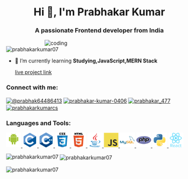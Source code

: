 <h1 align="center">Hi 👋, I'm Prabhakar Kumar</h1>
<h3 align="center">A passionate Frontend developer from India</h3>
<img align="right" alt="coding" width="400" src="https://user-images.githubusercontent.com/55389276/140866485-8fb1c876-9a8f-4d6a-98dc-08c4981eaf70.gif">


<p align="left"> <img src="https://komarev.com/ghpvc/?username=prabhakarkumar07&label=Profile%20views&color=0e75b6&style=flat" alt="prabhakarkumar07" /> </p>

- 🌱 I’m currently learning **Studying,JavaScript,MERN Stack**<p> <a href="https://vercel.com/new/prabhakarkumar07" target="blank"> live project link </a></p>

<h3 align="left">Connect with me:</h3>
<p align="left">
<a href="https://twitter.com/@prabhak64486413" target="blank"><img align="center" src="https://raw.githubusercontent.com/rahuldkjain/github-profile-readme-generator/master/src/images/icons/Social/twitter.svg" alt="@prabhak64486413" height="30" width="40" /></a>
<a href="https://linkedin.com/in/prabhakar-kumar-0406" target="blank"><img align="center" src="https://raw.githubusercontent.com/rahuldkjain/github-profile-readme-generator/master/src/images/icons/Social/linked-in-alt.svg" alt="prabhakar-kumar-0406" height="30" width="40" /></a>
<a href="https://www.codechef.com/users/prabhakar_477" target="blank"><img align="center" src="https://cdn.jsdelivr.net/npm/simple-icons@3.1.0/icons/codechef.svg" alt="prabhakar_477" height="30" width="40" /></a>
<a href="https://www.leetcode.com/prabhakarkumarcs" target="blank"><img align="center" src="https://raw.githubusercontent.com/rahuldkjain/github-profile-readme-generator/master/src/images/icons/Social/leet-code.svg" alt="prabhakarkumarcs" height="30" width="40" /></a>
</p>

<h3 align="left">Languages and Tools:</h3>
<p align="left"> <a href="https://developer.android.com" target="_blank" rel="noreferrer"> <img src="https://raw.githubusercontent.com/devicons/devicon/master/icons/android/android-original-wordmark.svg" alt="android" width="40" height="40"/> </a> <a href="https://www.cprogramming.com/" target="_blank" rel="noreferrer"> <img src="https://raw.githubusercontent.com/devicons/devicon/master/icons/c/c-original.svg" alt="c" width="40" height="40"/> </a> <a href="https://www.w3schools.com/cpp/" target="_blank" rel="noreferrer"> <img src="https://raw.githubusercontent.com/devicons/devicon/master/icons/cplusplus/cplusplus-original.svg" alt="cplusplus" width="40" height="40"/> </a> <a href="https://www.w3schools.com/css/" target="_blank" rel="noreferrer"> <img src="https://raw.githubusercontent.com/devicons/devicon/master/icons/css3/css3-original-wordmark.svg" alt="css3" width="40" height="40"/> </a> <a href="https://www.w3.org/html/" target="_blank" rel="noreferrer"> <img src="https://raw.githubusercontent.com/devicons/devicon/master/icons/html5/html5-original-wordmark.svg" alt="html5" width="40" height="40"/> </a> <a href="https://www.java.com" target="_blank" rel="noreferrer"> <img src="https://raw.githubusercontent.com/devicons/devicon/master/icons/java/java-original.svg" alt="java" width="40" height="40"/> </a> <a href="https://developer.mozilla.org/en-US/docs/Web/JavaScript" target="_blank" rel="noreferrer"> <img src="https://raw.githubusercontent.com/devicons/devicon/master/icons/javascript/javascript-original.svg" alt="javascript" width="40" height="40"/> </a> <a href="https://www.mysql.com/" target="_blank" rel="noreferrer"> <img src="https://raw.githubusercontent.com/devicons/devicon/master/icons/mysql/mysql-original-wordmark.svg" alt="mysql" width="40" height="40"/> </a> <a href="https://www.php.net" target="_blank" rel="noreferrer"> <img src="https://raw.githubusercontent.com/devicons/devicon/master/icons/php/php-original.svg" alt="php" width="40" height="40"/> </a> <a href="https://www.python.org" target="_blank" rel="noreferrer"> <img src="https://raw.githubusercontent.com/devicons/devicon/master/icons/python/python-original.svg" alt="python" width="40" height="40"/> </a> <a href="https://reactjs.org/" target="_blank" rel="noreferrer"> <img src="https://raw.githubusercontent.com/devicons/devicon/master/icons/react/react-original-wordmark.svg" alt="react" width="40" height="40"/> </a> </p>

<p><img align="left" src="https://github-readme-stats.vercel.app/api/top-langs?username=prabhakarkumar07&show_icons=true&locale=en&layout=compact" alt="prabhakarkumar07" /></p>

<p>&nbsp;<img align="center" src="https://github-readme-stats.vercel.app/api?username=prabhakarkumar07&show_icons=true&locale=en" alt="prabhakarkumar07" /></p>

<p><img align="center" src="https://github-readme-streak-stats.herokuapp.com/?user=prabhakarkumar07&" alt="prabhakarkumar07" /></p>
